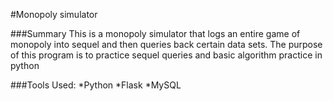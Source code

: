 #Monopoly simulator

###Summary
This is a monopoly simulator that logs an entire game of monopoly into sequel and then queries back certain data sets.  The purpose of this program is to practice sequel queries and basic algorithm practice in python

###Tools Used:
*Python
*Flask
*MySQL